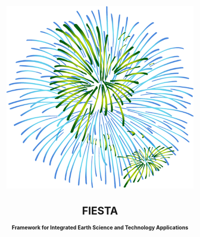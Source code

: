 <p align="center">
  <img src="logo.png?raw=true"/>
</p>
<h1 align="center">FIESTA</h1>
<p align="center">
  <b>Framework for Integrated Earth Science and Technology Applications</b>
</p>